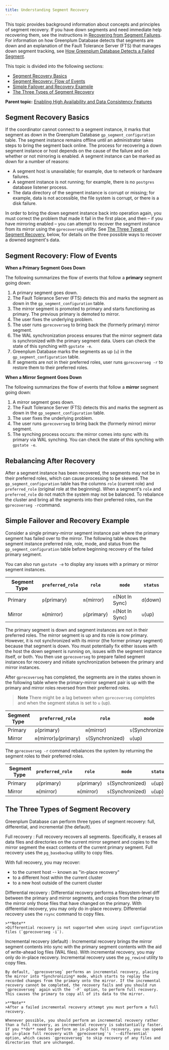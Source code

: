 ```yaml
---
title: Understanding Segment Recovery 
---
```


This topic provides background information about concepts and principles of segment recovery. If you have down segments and need immediate help recovering them, see the instructions in [Recovering from Segment Failures](g-recovering-from-segment-failures.html). For information on how Greenplum Database detects that segments are down and an explanation of the Fault Tolerance Server \(FTS\) that manages down segment tracking, see [How Greenplum Database Detects a Failed Segment](g-detecting-a-failed-segment.html).

This topic is divided into the following sections:

-   [Segment Recovery Basics](#recovery_basics)
-   [Segment Recovery: Flow of Events](#flow_of_events)
-   [Simple Failover and Recovery Example](#simple_example)
-   [The Three Types of Segment Recovery](#types_of_recovery)

**Parent topic:** [Enabling High Availability and Data Consistency Features](../../highavail/topics/g-enabling-high-availability-features.html)

## <a id="recovery_basics"></a>Segment Recovery Basics 

If the coordinator cannot connect to a segment instance, it marks that segment as down in the Greenplum Database `gp_segment_configuration` table. The segment instance remains offline until an administrator takes steps to bring the segment back online. The process for recovering a down segment instance or host depends on the cause of the failure and on whether or not mirroring is enabled. A segment instance can be marked as down for a number of reasons:

-   A segment host is unavailable; for example, due to network or hardware failures.
-   A segment instance is not running; for example, there is no `postgres` database listener process.
-   The data directory of the segment instance is corrupt or missing; for example, data is not accessible, the file system is corrupt, or there is a disk failure.

In order to bring the down segment instance back into operation again, you must correct the problem that made it fail in the first place, and then – if you have mirroring enabled – you can attempt to recover the segment instance from its mirror using the `gprecoverseg` utility. See [The Three Types of Segment Recovery](#types_of_recovery), below, for details on the three possible ways to recover a downed segment's data.

## <a id="flow_of_events"></a>Segment Recovery: Flow of Events 

**When a Primary Segment Goes Down**

The following summarizes the flow of events that follow a **primary** segment going down:

1.  A primary segment goes down.
2.  The Fault Tolerance Server \(FTS\) detects this and marks the segment as down in the `gp_segment_configuration` table.
3.  The mirror segment is promoted to primary and starts functioning as primary. The previous primary is demoted to mirror.
4.  The user fixes the underlying problem.
5.  The user runs `gprecoverseg` to bring back the \(formerly primary\) mirror segment.
6.  The WAL synchronization process ensures that the mirror segment data is synchronized with the primary segment data. Users can check the state of this synching with `gpstate -e`.
7.  Greenplum Database marks the segments as up \(`u`\) in the `gp_segment_configuration` table.
8.  If segments are not in their preferred roles, user runs `gprecoverseg -r` to restore them to their preferred roles.

**When a Mirror Segment Goes Down**

The following summarizes the flow of events that follow a **mirror** segment going down:

1.  A mirror segment goes down.
2.  The Fault Tolerance Server \(FTS\) detects this and marks the segment as down in the `gp_segment_configuration` table.
3.  The user fixes the underlying problem.
4.  The user runs `gprecoverseg` to bring back the \(formerly mirror\) mirror segment.
5.  The synching process occurs: the mirror comes into sync with its primary via WAL synching. You can check the state of this synching with `gpstate -e`.

## <a id="rebalancing"></a>Rebalancing After Recovery 

After a segment instance has been recovered, the segments may not be in their preferred roles, which can cause processing to be skewed. The `gp_segment_configuration` table has the columns `role` \(current role\) and `preferred_role` \(original role at the beginning\). When a segment's `role` and `preferred_role` do not match the system may not be balanced. To rebalance the cluster and bring all the segments into their preferred roles, run the `gprecoverseg -r`command.

## <a id="simple_example"></a>Simple Failover and Recovery Example 

Consider a single primary-mirror segment instance pair where the primary segment has failed over to the mirror. The following table shows the segment instance preferred role, role, mode, and status from the `gp_segment_configuration` table before beginning recovery of the failed primary segment.

You can also run `gpstate -e` to display any issues with a primary or mirror segment instances.

| Segment Type |`preferred_role`|`role`|`mode`|`status`|
|--------------|----------------|------|------|--------|
|Primary|`p`\(primary\)|`m`\(mirror\)|`n`\(Not In Sync\)|`d`\(down\)|
|Mirror|`m`\(mirror\)|`p`\(primary\)|`n`\(Not In Sync\)|`u`\(up\)|

The primary segment is down and segment instances are not in their preferred roles. The mirror segment is up and its role is now primary. However, it is not synchronized with its mirror \(the former primary segment\) because that segment is down. You must potentially fix either issues with the host the down segment is running on, issues with the segment instance itself, or both. You then use `gprecoverseg` to prepare failed segment instances for recovery and initiate synchronization between the primary and mirror instances.

After `gprecoverseg` has completed, the segments are in the states shown in the following table where the primary-mirror segment pair is up with the primary and mirror roles reversed from their preferred roles.

>**Note** 
>There might be a lag between when `gprecoverseg` completes and when the segment status is set to `u` \(up\).

| Segment Type |`preferred_role`|`role`|`mode`|`status`|
|--------------|----------------|------|------|--------|
|Primary|`p`\(primary\)|`m`\(mirror\)|`s`\(Synchronized\)|`u`\(up\)|
|Mirror|`m`\(mirror\)`p`\(primary\)|`s`\(Synchronized\)|`u`\(up\)

The `gprecoverseg -r` command rebalances the system by returning the segment roles to their preferred roles.

| Segment Type |`preferred_role`|`role`|`mode`|`status`|
|--------------|----------------|------|------|--------|
|Primary|`p`\(primary\)|`p`\(primary\)|`s`\(Synchronized\)|`u`\(up\)|
|Mirror|`m`\(mirror\)|`m`\(mirror\)|`s`\(Synchronized\)|`u`\(up\)|

## <a id="types_of_recovery"></a>The Three Types of Segment Recovery 

Greenplum Database can perform three types of segment recovery: full, differential, and incremental (the default).

Full recovery
:  Full recovery recovers all segments. Specifically, it erases all data files and directories on the current mirror segment and copies to the mirror segment the exact contents of the current primary segment. Full recovery uses the `pg_basebackup` utility to copy files. 

   With full recovery, you may recover:

   - to the current host -- known as "in-place recovery"
   - to a different host within the current cluster
   - to a new host outside of the current cluster

Differential recovery
:   Differential recovery performs a filesystem-level diff between the primary and mirror segments, and copies from the primary to the mirror only those files that have changed on the primary. With differential recovery, you may only do in-place recovery. Differential recovery uses the `rsync` command to copy files.

    >**Note**
    >Differential recovery is not supported when using input configuration files (`gprecoverseg -i`).

Incremental recovery (default)
:   Incremental recovery brings the mirror segment contents into sync with the primary segment contents with the aid of write-ahead log files (WAL files). With incremental recovery, you may only do in-place recovery. Incremental recovery uses the `pg_rewind` utility to copy files. 

    By default, `gprecoverseg` performs an incremental recovery, placing the mirror into *Synchronizing* mode, which starts to replay the recorded changes from the primary onto the mirror. If the incremental recovery cannot be completed, the recovery fails and you should run `gprecoverseg` again with the `-F` option, to perform full recovery. This causes the primary to copy all of its data to the mirror.

    >**Note** 
    >After a failed incremental recovery attempt you must perform a full recovery.

    Whenever possible, you should perform an incremental recovery rather than a full recovery, as incremental recovery is substantially faster. If you **do** need to perform an in-place full recovery, you can speed up in-place full recovery with `gprecoverseg`'s `--differential` option, which causes `gprecoverseg` to skip recovery of any files and directories that are unchanged. 

